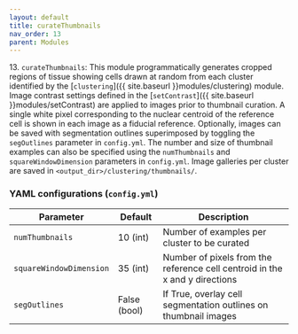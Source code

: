```yaml
---
layout: default
title: curateThumbnails
nav_order: 13
parent: Modules
---
```


13\. `curateThumbnails`: This module programmatically generates cropped regions of tissue showing cells drawn at random from each cluster identified by the [`clustering`]({{ site.baseurl }}modules/clustering) module. Image contrast settings defined in the [`setContrast`]({{ site.baseurl }}modules/setContrast) are applied to images prior to thumbnail curation. A single white pixel corresponding to the nuclear centroid of the reference cell is shown in each image as a fiducial reference. Optionally, images can be saved with segmentation outlines superimposed by toggling the `segOutlines` parameter in `config.yml`. The number and size of thumbnail examples can also be specified using the `numThumbnails` and `squareWindowDimension` parameters in `config.yml`. Image galleries per cluster are saved in `<output_dir>/clustering/thumbnails/`.

### YAML configurations (`config.yml`)

| Parameter | Default | Description |
| --- | --- | --- |
| `numThumbnails` | 10 (int) | Number of examples per cluster to be curated |
| `squareWindowDimension` | 35 (int) | Number of pixels from the reference cell centroid in the x and y directions |
| `segOutlines` | False (bool) | If True, overlay cell segmentation outlines on thumbnail images |
